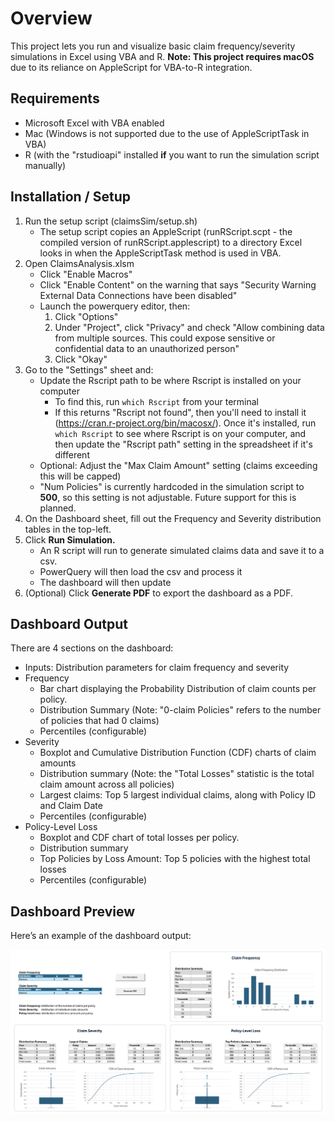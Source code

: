 # Overview
This project lets you run and visualize basic claim frequency/severity simulations in Excel using VBA and R.
**Note: This project requires macOS** due to its reliance on AppleScript for VBA-to-R integration.

## Requirements
- Microsoft Excel with VBA enabled
- Mac (Windows is not supported due to the use of AppleScriptTask in VBA)
- R (with the "rstudioapi" installed **if** you want to run the simulation script manually)

## Installation / Setup
1. Run the setup script (claimsSim/setup.sh)
    - The setup script copies an AppleScript (runRScript.scpt - the compiled version of runRScript.applescript) to a directory Excel looks in when the AppleScriptTask method is used in VBA.
2. Open ClaimsAnalysis.xlsm
    - Click "Enable Macros"
    - Click "Enable Content" on the warning that says "Security Warning External Data Connections have been disabled"
    - Launch the powerquery editor, then:
        1. Click "Options"
        2. Under "Project", click "Privacy" and check "Allow combining data from multiple sources. This could expose sensitive or confidential data to an unauthorized person"
        3. Click "Okay"
3. Go to the "Settings" sheet and:
    - Update the Rscript path to be where Rscript is installed on your computer
        - To find this, run ```which Rscript``` from your terminal
        - If this returns "Rscript not found", then you'll need to install it (https://cran.r-project.org/bin/macosx/). Once it's installed, run ```which Rscript``` to see where Rscript is on your computer, and then update the "Rscript path" setting in the spreadsheet if it's different
    - Optional: Adjust the "Max Claim Amount" setting (claims exceeding this will be capped)
    - "Num Policies" is currently hardcoded in the simulation script to **500**, so this setting is not adjustable. Future support for this is planned.
4. On the Dashboard sheet, fill out the Frequency and Severity distribution tables in the top-left.
5. Click **Run Simulation.**
    - An R script will run to generate simulated claims data and save it to a csv.
    - PowerQuery will then load the csv and process it
    - The dashboard will then update
6. (Optional) Click **Generate PDF** to export the dashboard as a PDF.

## Dashboard Output
There are 4 sections on the dashboard:
- Inputs: Distribution parameters for claim frequency and severity
- Frequency
    - Bar chart displaying the Probability Distribution of claim counts per policy.
    - Distribution Summary (Note: "0-claim Policies" refers to the number of policies that had 0 claims)
    - Percentiles (configurable)
- Severity
    - Boxplot and Cumulative Distribution Function (CDF) charts of claim amounts
    - Distribution summary (Note: the "Total Losses" statistic is the total claim amount across all policies)
    - Largest claims: Top 5 largest individual claims, along with Policy ID and Claim Date
    - Percentiles (configurable)
- Policy-Level Loss
    - Boxplot and CDF chart of total losses per policy.
    - Distribution summary
    - Top Policies by Loss Amount: Top 5 policies with the highest total losses
    - Percentiles (configurable)

## Dashboard Preview
Here’s an example of the dashboard output:

![Dashboard Screenshot](dashboard.png)